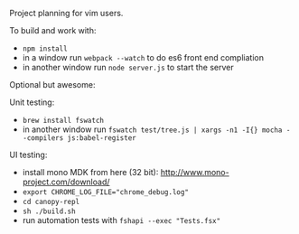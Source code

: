 Project planning for vim users.

To build and work with:

- `npm install`
- in a window run `webpack --watch` to do es6 front end compliation
- in another window run `node server.js` to start the server

Optional but awesome:

Unit testing:

- `brew install fswatch`
- in another window run `fswatch test/tree.js | xargs -n1 -I{} mocha --compilers js:babel-register`

UI testing:

- install mono MDK from here (32 bit): http://www.mono-project.com/download/
- `export CHROME_LOG_FILE="chrome_debug.log"`
- `cd canopy-repl`
- `sh ./build.sh`
- run automation tests with `fshapi --exec "Tests.fsx"`
